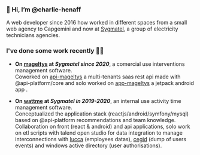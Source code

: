 ### 👋 Hi, I’m @charlie-henaff
A web developer since 2016 how worked in different spaces from a small web agency to Capgemini and now at [Sygmatel](https://sygmatel.fr), a group of electricity technicians agencies.

### I've done some work recently 🧑‍💻
- <b>On [mageltys](https://www.mageltys.fr) at _Sygmatel since 2020_</b>, a comercial use interventions management software.  
  Coworked on [api-mageltys](https://api.mageltys.app/) a multi-tenants saas rest api made with @api-platform/core and 
  solo worked on [app-mageltys](https://play.google.com/store/apps/details?id=fr.techtools.techtool) a jetpack android app .  
  
 - <b>On [wattme](https://play.google.com/store/apps/details?id=fr.sygmatel.wattme) at _Sygmatel in 2019-2020_</b>, an internal use activity time management software.  
  Conceptualized the application stack (reactjs/android/symfony/mysql) based on @api-platform recommendations and team knowledge. Collaboration on front (react & android) and api applications, solo work on etl scripts with talend open studio for data integration to manage interconnections with [lucca](https://lucca.fr) (employees datas), [cegid](https://cegid.com) (dump of users events) and windows active directory (user authorisations).
